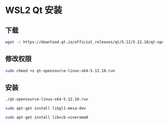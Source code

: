 # WSL2 Qt 安装

## 下载

```bash
wget -c https://download.qt.io/official_releases/qt/5.12/5.12.10/qt-opensource-linux-x64-5.12.10.run
```

## 修改权限

```bash
sudo chmod +x qt-opensource-linux-x64-5.12.10.run
```

## 安装

```bash
./qt-opensource-linux-x64-5.12.10.run

sudo apt-get install libgl1-mesa-dev

sudo apt-get install libxcb-xinerama0
```


